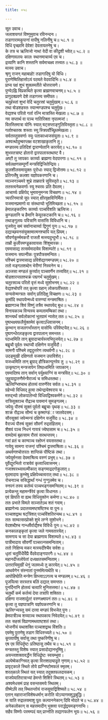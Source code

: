 ```yaml
---
title: ०५८

---
```

सूत उवाच।  
जलाशयगतं विष्णुमुवाच रविनन्दनः।  
तडागारामकूपानां वापीषु नलिनीषु च॥ ५८.१ ॥  
विधिं पृच्छामि देवेश! देवतायतनेषु च।  
के तत्र च ऋत्विजो नाथ! वेदी वा कीद्रृशी भवेत्॥ ५८.२ ॥  
दक्षिणावलयः कालः स्थानमाचार्य्य एव च।  
द्रव्याणि कानि शस्तानि सर्वमाचक्ष्व तत्त्वतः॥ ५८.३ ॥  
मत्स्य उवाच।  
श्रृणु राजन् महाबाहो! तडागादिषु यो विधिः।  
पुराणेष्वितिहासोऽयं पठ्यते वेदवादिभिः॥ ५८.४ ॥  
प्राप्य पक्षं शुभं शुक्लमतीते चोत्तरायणे।  
पुण्येऽह्नि विप्रकथिते कृत्वा ब्राह्मणवाचनम्॥ ५८.५ ॥  
प्रागुदक्प्रवणे देशे तडागस्य समीपतः।  
चतुर्हस्तां शुभां वेदिं चतुरस्रां चतुर्मुखाम्॥ ५८.६ ॥  
तथा षोडशहस्तः स्यान्मण्डपश्च चतुर्मुखः।  
वेद्याश्च परितो गर्ता रत्नि मात्रास्ति मेखलाः॥ ५८.७ ॥  
नव सप्तार्थ वा पञ्च नातिरिक्ता नृपात्मज!।  
वितस्तिमात्रा योनिः स्यात् षट्‌सप्ताङ्गुलिविस्तृता॥ ५८.८ ॥  
गर्ताश्चतस्रः शस्ताः स्यु स्त्रिपर्वोच्छ्रितमेखलाः।  
सर्वतस्तुसवर्णाः स्युः पताकाध्वजसंयुताः॥ ५८.९ ॥  
अश्वत्थोदुम्बरप्लक्ष वटशाखाकृतानि तु।  
मण्डपस्य प्रतिदिशं द्वाराण्येतानि कारयेत्॥ ५८.१० ॥  
शुभस्तत्राष्ट होतारो द्वारपालास्तथाष्ट वै।  
अष्टौ तु जापकाः कार्य्याः ब्राह्मणा वेदपारगाः॥ ५८.११ ॥  
सर्वलक्षणसम्पूर्णो मन्त्रविद्विजितेन्द्रियः।  
कुलशीलसमायुक्तः पुरोधाः स्याद्‌ द्विजोत्तमः॥ ५८.१२ ॥  
प्रतिगर्त्तेषु कलशा यज्ञोपकरणानि च।  
व्यञ्जनञ्चमरे शुभ्रे ताम्रपात्रे सुविस्तृते॥ ५८.१३ ॥  
ततस्त्वनेकवर्णाः स्यु श्चरवः प्रति दैवतम्।  
आचार्य्यः प्रक्षिपेद्‌ भूमावनुमन्त्र्य विचक्षणः॥ ५८.१४ ॥  
त्र्यरत्निमात्रो यूपः स्यात्‌ क्षीरवृक्षविनिर्मितः।  
यजमानप्रमाणो वा संस्थाप्यो भूतिमिच्छता॥ ५८.१५ ॥  
हेमालङ्कारिणः कार्य्याः पञ्चविंशति ऋत्विजः।  
कुण्डलानि च हैमानि केयूरकटकानि च॥ ५८.१६ ॥  
तथाङ्गुलयः पवित्राणि वासांसि विविधानि च।  
पूजयेत्तु समं सर्वानाचार्य्या द्विगुणं पुनः॥ ५८.१७ ॥  
दद्याच्छयनसंयुक्तमात्मनश्चापि यत् प्रियम्।  
सौवर्णकूर्म्ममकरौ राजतौ मत्स्यदुन्दुभौ॥ ५८.१८ ॥  
ताम्रौ कुलीरमण्डूकावायसः शिंशुमारकः।  
एवमासाद्य तत्सर्वमादावेव विशाम्पते!॥ ५८.१९ ॥  
यजमानः सपत्नीकः पुत्रपौत्रसमन्वितः।  
पश्चिमं द्वारमासाद्य प्रविशेद्यागमण्डपम्॥ ५८.२० ॥  
ततो मङ्गलशब्देन भेरीणां निस्वनेन च।  
अञ्जसा मण्डलं कुर्य्यात् पञ्चवर्णेन तत्त्ववित्॥ ५८.२१ ॥  
षोडशारन्ततश्चक्रं पद्मगर्भं चतुर्मुखम्।  
चतुरस्रञ्च परितो वृत्तं मध्ये सुशोभनम्॥ ५८.२२ ॥  
वेद्याश्चोपरि तत् कृत्वा ग्रहान् लोकपतींस्ततः।  
सन्यसेन्मन्त्रतः सर्वान् प्रतिदिक्षु विचक्षणः॥ ५८.२३ ॥  
कूर्मादि स्थापयेन्मध्ये वारुण्यां मन्त्रमाश्रितः।  
ब्रह्माणञ्च शिवं विष्णुं तत्रैव स्थापयेद्‌ बुधः॥ ५८.२४ ॥  
विनायकञ्च विन्यस्य कमलामम्बिकां तथा।  
शान्त्यर्थं सर्वलोकानां भूतग्रामं न्यसेत् ततः॥ ५८.२५ ॥  
पुष्पभक्ष्यफलैर्युक्तमेवं कृत्वाऽधिवासनम्।  
कुम्भान्‌ सजलगर्भांस्तान्‌ वासोभिः परिवेष्टयेत्॥ ५८.२६ ॥  
पुष्पगन्धैरलङ्कृत्य द्वारपालान् समन्ततः।  
पठध्वमिति तान् ब्रूयादाचार्यस्त्वभिपूजयेत्॥ ५८.२७ ॥  
बह्वृचौ पूर्वतः स्थाप्यौ दक्षिणेन यजुर्विदौ।  
सामगौ पश्चिमे तद्वदुत्तरेण त्वथर्वणौ॥ ५८.२८ ॥  
उदङ्‌मुखी दक्षिणतो यजमान उपाविशेत्।  
यजध्वमिति तान्‌ ब्रूयाद् हौत्रिकान्पुनरेव तु ॥ ५८.२९ ॥  
उत्कृष्टान् मन्त्रजापेन तिष्ठध्वमिति जापकान्।  
एवमादिश्य तान् सर्वान् पर्युक्ष्याग्निं स मन्त्रवित्॥ ५८.३० ॥  
जुहुयाद्वारुणैर्मन्त्रैराज्यं च समिधस्तथा।  
ऋत्विग्भिश्चाथ होतव्यं वारुणैरेव सर्वतः॥ ५८.३१ ॥  
ग्रहेभ्यो विधिवद्‌ हुत्वा तथेन्द्रायेश्वराय च।  
मरुद्‌भ्यो लोकपालेभ्यो विधिवद्विश्वकर्मणे॥ ५८.३२ ॥  
रात्रिसूक्तञ्च रौद्रञ्च पावमानं सुमङ्गलम्।  
जपेयुः पौरुषं सूक्तं पूर्वतो बह्वृचाः पृथक्॥ ५८.३३ ॥  
शाक्रं रौद्रञ्च सौम्यं च कृष्माण्डंा जातवेदसम्।  
सौरसूक्तं जपेन्मन्त्रं दक्षिणेन यजुर्विदः॥ ५८.३४ ॥  
वैराज्यं पौरुषं सूक्तं सौवर्णं रुद्रसंहिताम्।  
शैशवं पञ्च निधनं गायत्रं ज्येष्ठसाम च॥ ५८.३५ ॥  
वामदेव्यं बृहत्साम रौरवं सरथन्तरम्।  
गवां व्रतं च काण्वञ्च रक्षोघ्नं वयसस्तथा॥  
गायेयु सामगा राजन्! पश्चिमं द्वारमाश्रिताः॥ ५८.३६ ॥  
अथर्वणश्चोत्तरतः शान्तिकं पौष्टिकं तथा।  
जपेयुर्मनसा देवमाश्रित्य वरुणं प्रभुम्॥ ५८.३७ ॥  
पूर्वेद्युरभितो रात्रावेवं कृत्वाधिवासनम्।  
गजाश्वरथ्यावल्मीकात् सङ्गमाद्रदगोकुलात्॥  
मृदमादाय कुम्भेषु प्रक्षिपेच्चत्वरात् तथा॥ ५८.३८ ॥  
रोचनाञ्च ससिद्धार्थां गन्धं गुग्गुलमेव च।  
स्नपनं तस्य कर्तव्यं पञ्चभङ्गसमन्वितम्॥ ५८.३९ ॥  
प्रत्येकन्तु महामन्त्रैरेवं कृत्वा विधानतः।  
एवं क्षिपति वा ह्यथ विधियुक्तेन कर्मणा॥ ५८.४० ॥  
ततः प्रभाते विमले सञ्जातेऽथ शतं गवाम्।  
ब्राह्मणेभ्यः प्रदातव्यमष्टषष्टिश्च वा पुनः॥  
पञ्चाशद्वाथ षट्‌त्रिंशत् पञ्चविंशतिरप्यथ॥ ५८.४१ ॥  
ततः साम्वत्सरप्रोक्ते शुभे लग्ने सुशोभने।  
वेदशब्दैश्च गान्धर्वैर्वाद्यैश्च विविधैः पुनः॥ ५८.४२ ॥  
कनकालङ्कृतां कृत्वा जले गामवतारयेत्।  
सामगाय च सा देया ब्राह्मणाय विशाम्पते॥ ५८.४३ ॥  
पात्रीमादाय सौवर्णीं पञ्चरत्नसमन्विताम्।  
ततो निक्षिप्य मकर मत्स्यदींश्चैव सर्वशः॥  
धृतां चतुर्विधैर्विप्रै र्वेदवेदाङ्गपारगैः॥ ५८.४४ ॥  
महानदीजलोपेतां दध्यक्षतसमन्विताम्।  
उत्तराभिमुखीं धेनुं जलमध्ये तु कारयेत्॥ ५८.४५ ॥  
आथर्वणेन संस्नातां पुनर्मामेत्यथेति च।  
आपोहिष्ठेति मन्त्रेण क्षिप्त्वाऽऽगत्य च मण्डलम्॥ ५८.४६ ॥  
पूजयित्वा सरस्तत्र बलिं दद्यात् समन्ततः।  
पुनर्दिनानि होतव्यं चत्वारि मुनिसत्तमाः!॥ ५८.४७ ॥  
चतुर्थी कर्म कर्तव्यं देया तत्रापि शक्तितः।  
दक्षिणा राजशार्दूल! वरुणक्ष्मापनं ततः॥ ५८.४८ ॥  
कृत्वा तु यज्ञपात्राणि यज्ञोपकरणानि च।  
ऋत्विग्भ्यस्तु समं दत्त्वा मण्डपं विभजेत् पुनः।  
हेमपात्रीञ्च शय्याञ्च स्थापकाय निवेदयेत्॥ ५८.४९ ॥  
ततः सहस्रं विप्राणामथवाष्टशतं तथा।  
भोजनीयं यथाशक्ति पञ्चाशद्वाथ विंशतिः॥  
एवमेषु पुराणेषु तडाग विधिरुच्यते॥ ५८.५० ॥  
कूपवापीषु सर्वासु तथा पुष्करिणीषु च।  
एष एव विधिर्दृष्टः प्रतिष्ठासु तथैव च॥ ५८.५१ ॥  
मन्त्रतस्तु विशेषः स्यात् प्रसादोद्यानभूमिषु।  
अयन्त्वशक्तावर्द्धेन विधिर्द्रृष्टः स्वयम्भुवा।  
अल्पेष्वेकाग्निवत् कृत्वा वित्तशाठ्याद्रृते नृणाम्॥ ५८.५२ ॥  
प्रावृट्‌काले स्थिते तोये ह्यग्निष्टोमफलं स्मृतम्।  
शरत्‌काले स्थितं यत् स्यात् तदुक्तफलदायकम्।  
वाजपेयातिरात्राभ्यां हेमन्ते शिशिरे स्थितम्॥ ५८.५३ ॥  
अश्वमेधसमं प्राह वसन्तसमये स्थितम्।  
ग्रीष्मेऽपि तत् स्थितन्तोयं राजसूयाद्विशिष्यते॥ ५८.५४ ॥  
एतान्‌ महाराज!विशेषधर्मान् करोति योऽप्यागमशुद्धबुद्धिः।  
स याति रुद्रालयमाशु पूतः कल्पाननेकान् दिवि मोदते च॥ ५८.४४ ॥  
अनेकलोकान् स महत्तमादीन् भुक्त्वा परार्द्धद्वयमङ्गनाभिः।  
सहैव विष्णोः परमम्पदं यत् प्राप्नोति तद्यागफलेन भूयः॥ ५८.५६ ॥  